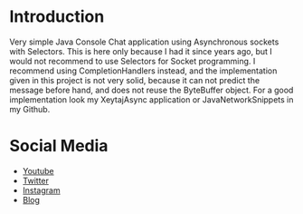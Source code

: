 # Introduction
Very simple Java Console Chat application using Asynchronous sockets
with Selectors. This is here only because I had it since years ago,
but I would not recommend to use Selectors for Socket programming.
I recommend using CompletionHandlers instead, and the implementation given
in this project is not very solid, because it can not predict the message
before hand, and does not reuse the ByteBuffer object.
For a good implementation look my XeytajAsync application or JavaNetworkSnippets in my Github.

# Social Media
- [Youtube](https://youtube.com/Melardev)
- [Twitter](https://twitter.com/@melardev)
- [Instagram](https://instagram.com/melar_dev)
- [Blog](http://melardev.com)